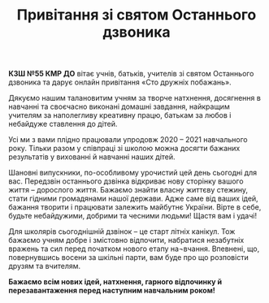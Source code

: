 ﻿---
title: Привітання зі святом Останнього дзвоника
---

**КЗШ №55 КМР ДО** вітає учнів, батьків, учителів зі святом Останнього дзвоника та дарує онлайн привітання «Сто дружніх побажань». 

Дякуємо нашим талановитим учням за творче натхнення, досягнення в навчанні та своєчасно виконані домашні завдання, найкращим учителям за наполегливу креативну працю, батькам за любов і небайдуже ставлення до дітей.

Усі ми з вами плідно працювали упродовж 2020 – 2021 навчального року. Тільки разом у співпраці зі школою можна досягти бажаних результатів у вихованні й навчанні наших дітей. 

Шановні випускники, по-особливому урочистий цей день сьогодні для вас. Передзвін останнього дзвінка відкриває нову сторінку вашого життя – дорослого життя. Бажаємо знайти власну життєву стежину, стати гідними громадянами нашої держави. Адже саме від ваших ідей, бажання творити і працювати залежить майбутнє України. Вірте в себе, будьте небайдужими, добрими та чесними людьми! Щастя вам і удачі! 

Для школярів сьогоднішній дзвінок – це старт літніх канікул. Тож бажаємо учням добре і змістовно відпочити, набратися незабутніх вражень та сил перед початком нового етапу на¬вчання. Впевнені, що, повернувшись восени за шкільні парти, вам буде про що розповісти друзям та вчителям.

**Бажаємо всім нових ідей, натхнення, гарного відпочинку й перезавантаження перед наступним навчальним роком!**

<youtube id="ZaEkQ-rZlM0"></youtube>
